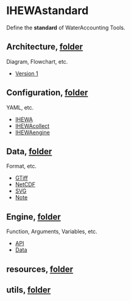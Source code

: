 # IHEWAstandard

Define the **standard** of WaterAccounting Tools.


## Architecture, [folder](./Architecture)

Diagram, Flowchart, etc.

  - [Version 1](./Architecture/v1.md)


## Configuration, [folder](./Configuration)

YAML, etc.

  - [IHEWA](./Configuration/IHEWA.md)
  - [IHEWAcollect](./Configuration/IHEWAcollect.md)
  - [IHEWAengine](./Configuration/IHEWAengine.md)


## Data, [folder](./Data)

Format, etc.

  - [GTiff](./Data/GTiff.md)
  - [NetCDF](./Data/NetCDF.md)
  - [SVG](./Data/SVG.md)
  - [Note](./Data/README.md#note)


## Engine, [folder](./Engine)

Function, Arguments, Variables, etc.

  - [API](./Engine/API.md)
  - [Data](./Engine/Data.md)


## resources, [folder](./resources)


## utils, [folder](./utils)
